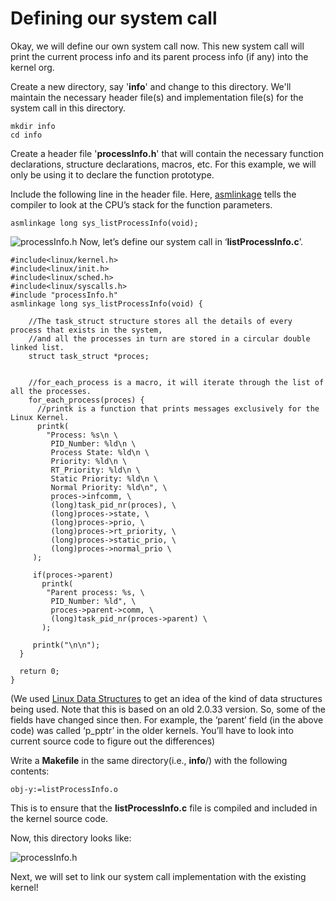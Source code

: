 # Defining our system call

Okay, we will define our own system call now. This new system call will print the current process info and its parent process info (if any) into the kernel org. 

Create a new directory, say '**info**' and change to this directory. We'll maintain the necessary header file(s) and implementation file(s) for the system call in this directory.
```
mkdir info
cd info
```
Create a header file '**processInfo.h**' that will contain the necessary function declarations, structure declarations, macros, etc. For this example, we will only be using it to declare the function prototype.

Include the following line in the header file. Here, [asmlinkage](https://www.quora.com/Linux-Kernel-What-does-asmlinkage-mean-in-the-definition-of-system-calls) tells the compiler to look at the CPU’s stack for the function parameters.

```
asmlinkage long sys_listProcessInfo(void);
```
![processInfo.h](./figs/processInfo.png)
Now, let’s define our system call in ‘**listProcessInfo.c**’.
```
#include<linux/kernel.h>
#include<linux/init.h>
#include<linux/sched.h>
#include<linux/syscalls.h>
#include "processInfo.h"
asmlinkage long sys_listProcessInfo(void) {
    
    //The task_struct structure stores all the details of every process that exists in the system, 
    //and all the processes in turn are stored in a circular double linked list. 
    struct task_struct *proces; 

 
    //for_each_process is a macro, it will iterate through the list of all the processes.
    for_each_process(proces) {
      //printk is a function that prints messages exclusively for the Linux Kernel.
      printk(
        "Process: %s\n \
         PID_Number: %ld\n \
         Process State: %ld\n \
         Priority: %ld\n \
         RT_Priority: %ld\n \
         Static Priority: %ld\n \
         Normal Priority: %ld\n", \
         proces->infcomm, \
         (long)task_pid_nr(proces), \
         (long)proces->state, \
         (long)proces->prio, \
         (long)proces->rt_priority, \
         (long)proces->static_prio, \
         (long)proces->normal_prio \
     );
     
     if(proces->parent) 
       printk(
        "Parent process: %s, \
         PID_Number: %ld", \ 
         proces->parent->comm, \
         (long)task_pid_nr(proces->parent) \
       );
  
     printk("\n\n");
  }
  
  return 0;
}
```
(We used [Linux Data Structures](http://www.tldp.org/LDP/tlk/ds/ds.html) to get an idea of the kind of data structures being used. Note that this is based on an old 2.0.33 version. So, some of the fields have changed since then. For example, the ‘parent’ field (in the above code) was called ‘p_pptr’ in the older kernels. You’ll have to look into current source code to figure out the differences)

Write a **Makefile** in the same directory(i.e., **info**/) with the following contents:
```
obj-y:=listProcessInfo.o
```
This is to ensure that the **listProcessInfo.c** file is compiled and included in the kernel source code.

Now, this directory looks like:

![processInfo.h](./figs/infols.png)

Next, we will set to link our system call implementation with the existing kernel!
